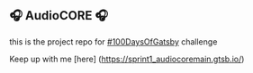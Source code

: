 

## 🎧 AudioCORE 🎧

this is the project repo for [#100DaysOfGatsby](https://www.gatsbyjs.com/blog/100days/) challenge

Keep up with me [here] (https://sprint1_audiocoremain.gtsb.io/)
